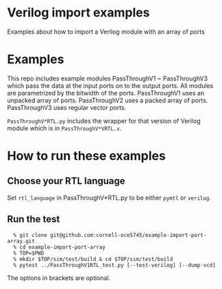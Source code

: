 # Verilog import examples
Examples about how to import a Verilog module with an array of ports

# Examples
This repo includes example modules PassThroughV1 ~ PassThroughV3 which pass the
data at the input ports on to the output ports. All modules are parametrized
by the bitwidth of the ports. PassThroughV1 uses an unpacked array of ports.
PassThroughV2 uses a packed array of ports. PassThroughV3 uses regular vector
ports.

`PassThroughV*RTL.py` includes the wrapper for that version of Verilog module
which is in `PassThroughV*VRTL.v`.

# How to run these examples
## Choose your RTL language
Set `rtl_language` in PassThroughV\*RTL.py to be either `pymtl` or `verilog`.

## Run the test
```
  % git clone git@github.com:cornell-ece5745/example-import-port-array.git
  % cd example-import-port-array
  % TOP=$PWD
  % mkdir $TOP/sim/test/build & cd $TOP/sim/test/build
  % pytest ../PassThroughV1RTL_test.py [--test-verilog] [--dump-vcd]
```
The options in brackets are optional.

